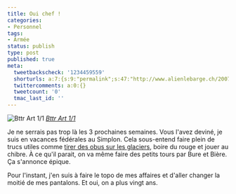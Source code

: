 ```yaml
---
title: Oui chef !
categories:
- Personnel
tags:
- Armée
status: publish
type: post
published: true
meta:
  tweetbackscheck: '1234459559'
  shorturls: a:7:{s:9:"permalink";s:47:"http://www.alienlebarge.ch/2007/10/09/oui-chef/";s:7:"tinyurl";s:25:"http://tinyurl.com/akasa6";s:4:"isgd";s:17:"http://is.gd/iBz8";s:5:"bitly";s:20:"http://bit.ly/192yIo";s:5:"snipr";s:22:"http://snipr.com/bepd0";s:5:"snurl";s:22:"http://snurl.com/bepd0";s:7:"snipurl";s:24:"http://snipurl.com/bepd0";}
  twittercomments: a:0:{}
  tweetcount: '0'
  tmac_last_id: ''
---
```

 <img src="http://farm3.static.flickr.com/2260/1525706023_fe6a68cfc9.jpg" alt="Bttr Art 1/1" />
<em><a href="http://www.flickr.com/photos/alienlebarge/1525706023/" title="photo sharing">Bttr Art 1/1</a></em>

Je ne serrais pas trop là les 3 prochaines semaines. Vous l'avez deviné, je suis en vacances fédérales au Simplon. Cela sous-entend faire plein de trucs utiles comme <a href="http://youtube.com/watch?v=ESCgtg0YCW8" title="Des M109 qui tirent des obus sur les glaciers">tirer des obus sur les glaciers</a>, boire du rouge et jouer au chibre. À ce qu'il parait, on va même faire des petits tours par Bure et Bière. Ça s'annonce épique.

Pour l'instant, j'en suis à faire le topo de mes affaires et d'aller changer la moitié de mes pantalons. Et oui, on a plus vingt ans.
